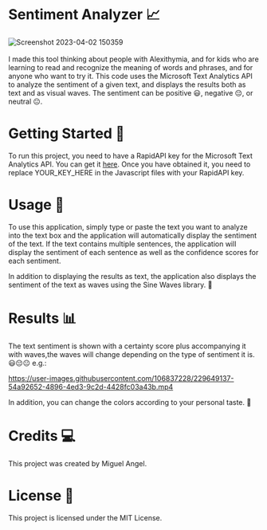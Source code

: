 
# Sentiment Analyzer 📈
![Screenshot 2023-04-02 150359](https://user-images.githubusercontent.com/106837228/229647680-df9e1e97-7544-4dd4-831a-ac27755f1d3f.png) <br> <br>
I made this tool thinking about people with Alexithymia, and for kids who are learning to read and recognize the meaning of words and phrases, and for anyone who want to try it.
This code uses the Microsoft Text Analytics API to analyze the sentiment of a given text, and displays the results both as text and as visual waves. The sentiment can be positive 😃, negative 😔, or neutral 😐.

# Getting Started 🚀
To run this project, you need to have a RapidAPI key for the Microsoft Text Analytics API. You can get it [here](https://rapidapi.com/microsoft-azure-org-microsoft-cognitive-services/api/microsoft-text-analytics1).
Once you have obtained it,
you need to replace YOUR_KEY_HERE in the Javascript files with your RapidAPI key.
# Usage  🤖
To use this application, simply type or paste the text you want to analyze into the text box and the application will automatically display the sentiment of the text. If the text contains multiple sentences, the application will display the sentiment of each sentence as well as the confidence scores for each sentiment.

In addition to displaying the results as text, the application also displays the sentiment of the text as waves using the Sine Waves library. 🌊
# Results  📊
The text sentiment is shown with a certainty score plus accompanying it with waves,the waves will change depending on the type of sentiment it is. 😃😔😐 e.g.:

https://user-images.githubusercontent.com/106837228/229649137-54a92652-4896-4ed3-9c2d-4428fc03a43b.mp4 



In addition, you can change the colors according to your personal taste. 🎨

# Credits 💻
This project was created by Miguel Angel.

# License 📜
This project is licensed under the MIT License.


